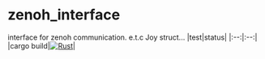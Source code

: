 # zenoh_interface
interface for zenoh communication. e.t.c Joy struct...
|test|status|
|:--:|:--:|
|cargo build|[![Rust](https://github.com/PureRustRobot/z_interface/actions/workflows/rust.yml/badge.svg)](https://github.com/PureRustRobot/z_interface/actions/workflows/rust.yml)|
